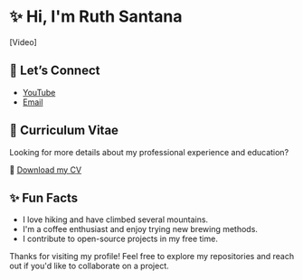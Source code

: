# ✨ Hi, I'm Ruth Santana

[Video]

## 🤝 Let’s Connect

- [YouTube](https://youtube.com/@codandonosofa)
- [Email](mailto:)

## 📄 Curriculum Vitae

Looking for more details about my professional experience and education?

📎 [Download my CV](https://nonexistantaddresshere.com/cv.pdf)

## ✨ Fun Facts

- I love hiking and have climbed several mountains.
- I'm a coffee enthusiast and enjoy trying new brewing methods.
- I contribute to open-source projects in my free time.

Thanks for visiting my profile! Feel free to explore my repositories and reach out if you'd like to collaborate on a project.
